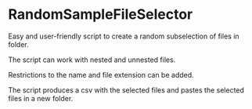 # RandomSampleFileSelector

Easy and user-friendly script to create a random subselection of files in folder. 

The script can work with nested and unnested files.

Restrictions to the name and file extension can be added. 

The script produces a csv with the selected files and pastes the selected files in a new folder.
